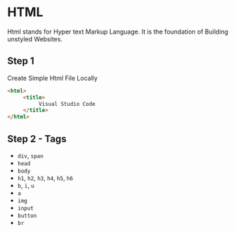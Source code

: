 # HTML

Html stands for Hyper text Markup Language. It is the foundation of Building unstyled Websites.

## Step 1
Create Simple Html File Locally

```html
<html>
     <title>
          Visual Studio Code
     </title>
</html>
```

## Step 2 - Tags

- `div`, `span`
- `head`
- `body`
- `h1`, `h2`, `h3`, `h4`, `h5`, `h6`
- `b`, `i`, `u`
- `a`
- `img`
- `input`
- `button`
- `br`